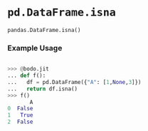 # `pd.DataFrame.isna`

`pandas.DataFrame.isna()`

### Example Usage

```py

>>> @bodo.jit
... def f():
...   df = pd.DataFrame({"A": [1,None,3]})
...   return df.isna()
>>> f()
       A
0  False
1   True
2  False
```
